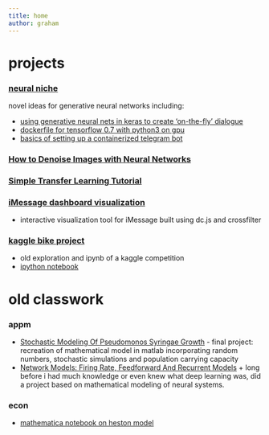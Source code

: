 ```yaml
---
title: home
author: graham
---
```


# projects

### [neural niche](http://neuralniche.com)

novel ideas for generative neural networks including:

- [using generative neural nets in keras to create ‘on-the-fly’ dialogue](http://neuralniche.com/post/tutorial/)
- [dockerfile for tensorflow 0.7 with python3 on gpu](http://neuralniche.com/post/tensorflow/)
- [basics of setting up a containerized telegram bot](http://neuralniche.com/post/telegram-bot/)

### [How to Denoise Images with Neural Networks](https://www.packtpub.com/books/content/how-to-denoise-images-neural-networks)

### [Simple Transfer Learning Tutorial](https://www.packtpub.com/books/content/transfer-learning)

### [iMessage dashboard visualization](http://gitlab.com/besiktas/iskrt)
- interactive visualization tool for iMessage built using dc.js and crossfilter

### [kaggle bike project](http://github.com/grahamannett/bike-kaggle)
- old exploration and ipynb of a kaggle competition
- [ipython notebook](http://nbviewer.ipython.org/github/grahamannett/bike-kaggle/blob/master/main.ipynb)

# old classwork

### appm
- [Stochastic Modeling Of Pseudomonos Syringae Growth](http://mathbio.colorado.edu/index.php/MBW:Stochastic_modeling_of_Pseudomonos_syringae_growth)
      - final project: recreation of mathematical model in matlab incorporating random numbers, stochastic simulations and population carrying capacity
- [Network Models: Firing Rate, Feedforward And Recurrent Models](http://mathbio.colorado.edu/index.php/MBW:Network_Models:_Firing_Rate%2C_Feedforward_and_Recurrent_Models)
      + long before i had much knowledge or even knew what deep learning was, did a project based on mathematical modeling of neural systems.  

### econ
- [mathematica notebook on heston model](schoolprojects/HestonModel.pdf)
